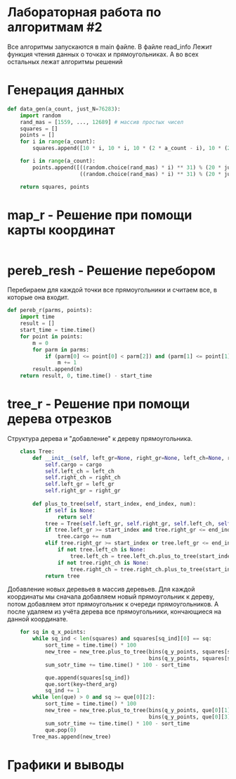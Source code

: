 # Лабораторная работа по алгоритмам #2
Все алгоритмы запускаются в main файле. В файле read_info Лежит функция чтения данных о точках и прямоугольниках. А во всех остальных лежат алгоритмы решений

# Генерация данных
```python
def data_gen(a_count, just_N=76283):
    import random
    rand_mas = [1559, ..., 12689] # массив простых чисел
    squares = []
    points = []
    for i in range(a_count):
        squares.append([10 * i, 10 * i, 10 * (2 * a_count - i), 10 * (2 * a_count - i)])

    for i in range(a_count):
        points.append([((random.choice(rand_mas) * i) ** 31) % (20 * just_N),
                       ((random.choice(rand_mas) * i) ** 31) % (20 * just_N)])

    return squares, points
```
# map_r - Решение при помощи карты координат
```python

```
# pereb_resh - Решение перебором
Перебираем для каждой точки все прямоугольники и считаем все, в которые она входит.
```python
def pereb_r(parms, points):
    import time
    result = []
    start_time = time.time()
    for point in points:
        m = 0
        for parm in parms:
            if (parm[0] <= point[0] < parm[2]) and (parm[1] <= point[1] < parm[3]):
                m += 1
        result.append(m)
    return result, 0, time.time() - start_time
```
# tree_r - Решение при помощи дерева отрезков
Структура дерева и "добавление" к дереву прямоугольника.
```python
    class Tree:
        def __init__(self, left_gr=None, right_gr=None, left_ch=None, right_ch=None, cargo=0, ):
            self.cargo = cargo
            self.left_ch = left_ch
            self.right_ch = right_ch
            self.left_gr = left_gr
            self.right_gr = right_gr
            
        def plus_to_tree(self, start_index, end_index, num):
            if self is None:
                return self
            tree = Tree(self.left_gr, self.right_gr, self.left_ch, self.right_ch, self.cargo)
            if tree.left_gr >= start_index and tree.right_gr <= end_index:
                tree.cargo += num
            elif tree.right_gr >= start_index or tree.left_gr <= end_index:
                if not tree.left_ch is None:
                    tree.left_ch = tree.left_ch.plus_to_tree(start_index, end_index, num)
                if not tree.right_ch is None:
                    tree.right_ch = tree.right_ch.plus_to_tree(start_index, end_index, num)
            return tree
```
Добавление новых деревьев в массив деревьев.
Для каждой координаты мы сначала добавляем новый прямоугольник к дереву, потом добавляем этот прямоугольник к очереди прямоугольников. А после удаляем из учёта дерева все прямоугольники, кончающиеся на данной координате.
```python
    for sq in q_x_points:
        while sq_ind < len(squares) and squares[sq_ind][0] == sq:
            sort_time = time.time() * 100
            new_tree = new_tree.plus_to_tree(bins(q_y_points, squares[sq_ind][1], 0, len(q_y_points)),
                                             bins(q_y_points, squares[sq_ind][3], 0, len(q_y_points)), 1)
            sum_sotr_time += time.time() * 100 - sort_time

            que.append(squares[sq_ind])
            que.sort(key=therd_arg)
            sq_ind += 1
        while len(que) > 0 and sq >= que[0][2]:
            sort_time = time.time() * 100
            new_tree = new_tree.plus_to_tree(bins(q_y_points, que[0][1], 0, len(q_y_points)),
                                             bins(q_y_points, que[0][3], 0, len(q_y_points)), -1)
            sum_sotr_time += time.time() * 100 - sort_time
            que.pop(0)
        Tree_mas.append(new_tree)
```
# Графики и выводы

